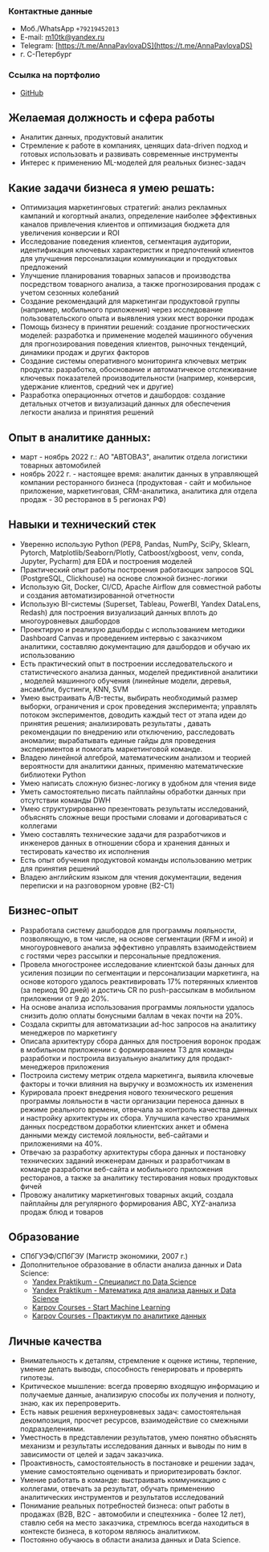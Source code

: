### Контактные данные
- Моб./WhatsApp `+79219452013`
- E-mail: [m10tk@yandex.ru](mailto:m10tk@yandex.ru)
- Telegram: [https://t.me/AnnaPavlovaDS](https://t.me/AnnaPavlovaDS)
- г. С-Петербург

### Ссылка на портфолио

- [GitHub](https://github.com/annapavlovads/DA_portfolio)

## Желаемая должность и сфера работы

- Аналитик данных, продуктовый аналитик 
- Стремление к работе в компаниях, ценящих data-driven подход и готовых использовать и развивать современные инструменты
- Интерес к применению ML-моделей для реальных бизнес-задач
    
## Какие задачи бизнеса я умею решать:

- Оптимизация маркетинговых стратегий: анализ рекламных кампаний и когортный анализ, определение наиболее эффективных каналов привлечения клиентов и оптимизация бюджета для увеличения конверсии и ROI
- Исследование поведения клиентов, сегментация аудитории, идентификация ключевых характеристик и предпочтений клиентов для улучшения персонализации коммуникации и продуктовых предложений
- Улучшение планирования товарных запасов и производства посредством товарного анализа, а также прогнозирования продаж с учетом сезонных колебаний
- Создание рекомендаций для маркетингаи продуктовой группы (например, мобильного приложения) через исследование пользовательского опыта и выявления узких мест воронки продаж
- Помощь бизнесу в принятии решений: создание прогностических моделей: разработка и применение моделей машинного обучения для прогнозирования поведения клиентов, рыночных тенденций, динамики продаж и других факторов
- Создание системы оперативного мониторинга ключевых метрик продукта: разработка, обоснование и автоматичекое отслеживание ключевых показателей производительности (например, конверсия, удержание клиентов, средний чек и другие)
- Разработка операционных отчетов и дашбордов: создание детальных отчетов и визуализаций данных для обеспечения легкости анализа и принятия решений 

## Опыт в аналитике данных:

- март - ноябрь 2022 г.: АО "АВТОВАЗ", аналитик отдела логистики товарных автомобилей
- ноябрь 2022 г. - настоящее время: аналитик данных в управляющей компании ресторанного бизнеса (продуктовая - сайт и мобильное приложение, маркетинговая, CRM-аналитика, аналитика для отдела продаж - 30 ресторанов в 5 регионах РФ)
    
## Навыки и технический стек

- Уверенно использую Python (PEP8, Pandas, NumPy, SciPy, Sklearn, Pytorch, Matplotlib/Seaborn/Plotly, Catboost/xgboost, venv, conda, Jupyter, Pycharm) для EDA и построения моделей 
- Практический опыт работы построения работающих запросов SQL (PostgreSQL, Clickhouse) на основе сложной бизнес-логики
- Использую Git, Docker, CI/CD, Apache Airflow для совместной работы и создания автоматизированной отчетности
- Использую BI-системы (Superset, Tableau, PowerBI, Yandex DataLens, Redash) для построения визуализаций данных вплоть до многоуровневых дашбордов 
- Проектирую и реализую дашборды с использованием методики Dashboard Canvas и проведением интервью с заказчиком аналитики, составляю документацию для дашбордов и обучаю их использованию
- Есть практический опыт в построении исследовательского и статистического анализа данных, моделей предиктивной аналитики , моделей машинного обучения (линейные модели, деревья, ансамбли, бустинги, KNN, SVM
- Умею выстраивать A/B-тесты, выбирать необходимый размер выборки, ограничения и срок проведения эксперимента; управлять потоком экспериментов, доводить каждый тест от этапа идеи до принятия решения; анализировать результаты , давать рекомендации по внедрению или отключению, расследовать аномалии; вырабатывать единые гайды для проведения экспериментов и помогать маркетинговой команде. 
- Владею линейной алгеброй, математическим анализом и теорией вероятности для аналитики данных, применяю математические библиотеки Python
- Умею написать сложную бизнес-логику в удобном для чтения виде
- Уметь самостоятельно писать пайплайны обработки данных при отсутствии команды DWH
- Умею структурированно презентовать результаты исследований, объяснять сложные вещи простыми словами и договариваться с коллегами
- Умею составлять технические задачи для разработчиков и инженеров данных в отношении сбора и хранения данных и тестировать качество их исполнения
- Есть опыт обучения продуктовой команды использованию метрик для принятия решений
- Владею английским языком для чтения документации, ведения переписки и на разговорном уровне (B2-C1) 

## Бизнес-опыт

- Разработала систему дашбордов для программы лояльности, позволяющую, в том числе, на основе сегментации (RFM и иной) и многоуровневого анализа эффективно управлять взаимодействием с гостями через рассылки и персональные предложения.
- Провела многостронее исследование клиентской базы данных для усиления позиции по сегментации и персонализации маркетинга, на основе которого удалось реактивировать 17% потерянных клиентов (за период 90 дней) и достичь CR по push-рассылкам в мобильном приложении от 9 до 20%. 
- На основе анализа использования программы лояльности удалось снизить долю оплаты бонусными баллам в чеках почти на 20%. 
- Создала скрипты для автоматизации ad-hoc запросов на аналитику менеджеров по маркетингу
- Описала архитектуру сбора данных для построения воронок продаж в мобильном приложении с формированием ТЗ для команды разработки и построила визуальную аналитику для продакт-менеджеров приложения
- Построила систему метрик отдела маркетинга, выявила ключевые факторы и точки влияния на выручку и возможность их изменения
- Курировала проект внедрения нового технического решения программы лояльности в части организации переноса данных в режиме реального времени, отвечала за контроль качества данных и настройку архитектуры их сбора. Улучшила качество хранимых данных посредством доработки клиентских анкет и обмена данными между системой лояльности, веб-сайтами и приложениями на 40%.
- Отвечаю за разработку архитектуры сбора данных и постановку технических заданий инженерам данных и разработчикам в команде разработки веб-сайта и мобильного приложения ресторанов, а также за аналитику тестирования новых продуктовых фичей
- Провожу аналитику маркетинговых товарных акций, создала пайплайны для регулярного формирования ABC, XYZ-анализа продаж блюд и товаров 
  

## Образование 

- СПбГУЭФ/СПбГЭУ (Магистр экономики, 2007 г.)
- Дополнительное образование в области анализа данных и Data Science:
    - [Yandex Praktikum - Специалист по Data Science](https://drive.google.com/file/d/14KGYoyjqFNbdTbnrFKWjXno6b6C6BwF7/view?usp=drive_link)
    - [Yandex Praktikum - Математика для анализа данных и Data Science](https://drive.google.com/file/d/1u7n1LtuBNKsclhvaB0e--oGOUz8bry3B/view?usp=drive_link)
    - [Karpov Courses - Start Machine Learning](https://drive.google.com/file/d/1OZ_Q6VyjClg9x69aRg2XTpcoq_EvdAt_/view?usp=drive_link)
    - [Karpov Courses - Практикум по аналитике данных](https://drive.google.com/file/d/1a9dKDEVsUSPcHWEGoP4KH4qLlIkSvObN/view?usp=drive_link)
    

## Личные качества

- Внимательность к деталям, стремление к оценке истины, терпение, умение делать выводы, способность генерировать и проверять гипотезы.
- Критическое мышление: всегда проверяю входящую информацию и получаемые данные, анализирую способы их получения и полноту, знаю, как их перепроверить.
- Есть навык решения верхнеуровневых задач: самостоятельная  декомпозиция, просчет ресурсов, взаимодействие со смежными  подразделениями.
- Уместность в представлении результатов, умею понятно объяснять механизм и результаты исследования данных и выводы по ним в зависимости от целей и задач заказчика.
- Проактивность, самостоятельность в постановке и решении задач, умение самостоятельно оценивать и приоритезировать бэклог.
- Умение работать в команде: выстраивать коммуникацию с коллегами, отвечать за результат, обучать применению аналитических инструментов и результатов исследований
- Понимание реальных потребностей бизнеса: опыт работы в продажах (B2B, B2C - автомобили и спецтехника - более 12 лет), ставлю себя на место заказчика, стремлюсь всегда находиться в контексте бизнеса, в котором являюсь аналитиком.
- Постоянно обучаюсь в области анализа данных и Data Science.
